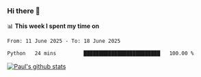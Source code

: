 ### Hi there 👋

📊 **This week I spent my time on**
<!--START_SECTION:waka-->

```txt
From: 11 June 2025 - To: 18 June 2025

Python   24 mins         █████████████████████████   100.00 %
```

<!--END_SECTION:waka-->


[![Paul's github stats](https://github-readme-stats.vercel.app/api?username=mickeyouyou&theme=dracula&show_icons=true)](https://github.com/anuraghazra/github-readme-stats)
